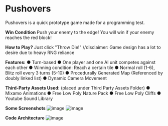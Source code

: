 # Pushovers

Pushovers is a quick prototype game made for a programming test. 

**Win Condition**
Push your enemy to the edge! You will win if your enemy reaches the red block!

**How to Play?**
Just click "Throw Die!"   //disclaimer: Game design has a lot to desire due to heavy RNG reliance

**Features:**
● Turn-based
● One player and one AI unit competes against each other
● Winning condition: Reach a certain tile
● Normal roll (1-6), Blitz roll every 3 turns (5-10)
● Procedurally Generated Map (Referenced by doubly linked list)
● Dynamic Camera Movement

**Third-Party Assets Used:** (placed under Third Party Assets Folder)
● Mixamo Animations
● Free Low Poly Nature Pack
● Free Low Poly Cliffs
● Youtube Sound Library

**Some Screenshots**
![image](https://user-images.githubusercontent.com/12960042/166413437-54bd0175-e125-4588-8671-baf7d135c31a.png)
![image](https://user-images.githubusercontent.com/12960042/166413543-bdb34d33-4411-475b-b34a-fce369d05142.png)

**Code Architecture**
![image](https://user-images.githubusercontent.com/12960042/166413230-0b27d832-3667-4a63-bd95-66b8c5d47bbc.png)
